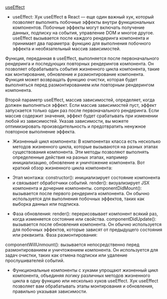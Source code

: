 [useEffect](https://legacy.reactjs.org/docs/hooks-effect.html)

- useEffect:
Хук useEffect в React — еще один важный хук, который позволяет выполнять побочные эффекты внутри функциональных компонентов. Побочные эффекты могут включать получение данных, подписку на события, управление DOM и многое другое. useEffect вызывается после каждого рендеринга компонента и принимает два параметра: функцию для выполнения побочного эффекта и необязательный массив зависимостей.

Функция, переданная в useEffect, выполняется после первоначального рендеринга и последующих повторных рендерингов компонента. Он позволяет обрабатывать события жизненного цикла компонента, такие как монтирование, обновление и размонтирование компонента. Функция может возвращать функцию очистки, которая будет выполняться перед размонтированием или повторным рендерингом компонента.

Второй параметр useEffect, массив зависимостей, определяет, когда должен выполняться эффект. Если массив зависимостей пуст, эффект запускается только один раз после первоначального рендеринга. Если массив содержит значения, эффект будет срабатывать при изменении любой из зависимостей. Указав зависимости, вы можете оптимизировать производительность и предотвратить ненужное повторное выполнение эффекта.


- Жизненный цикл компонента:
В компонентах класса есть несколько методов жизненного цикла, которые вызываются на разных этапах существования компонента. Эти методы позволяют выполнять определенные действия на разных этапах, например инициализацию, обновление и уничтожение компонента. Вот краткий обзор жизненного цикла компонента:

- Этап монтажа:
constructor(): инициализирует состояние компонента и связывает обработчики событий.
render(): визуализирует JSX компонента и дочерние компоненты.
componentDidMount(): вызывается после первого рендеринга компонента. Он обычно используется для выполнения побочных эффектов, таких как выборка данных или подписка.


- Фаза обновления:
render(): перерисовывает компонент всякий раз, когда изменяется состояние или свойства.
componentDidUpdate(): вызывается после обновления компонента. Он обычно используется для побочных эффектов, которые зависят от предыдущего состояния или реквизита.
Фаза размонтирования:

componentWillUnmount(): вызывается непосредственно перед размонтированием и уничтожением компонента. Он используется для задач очистки, таких как отмена подписки или удаление прослушивателей событий.

- Функциональные компоненты с хуками упрощают жизненный цикл компонента, объединяя логику различных методов жизненного цикла в одну функцию или несколько хуков useEffect. Хук useEffect позволяет вам обрабатывать этапы монтирования и обновления, правильно указывая зависимости.
